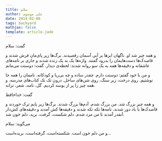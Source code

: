 ```yaml
---
title: سلام
author: علی موسوی
date: 2014-02-08
tags: backyard
mathjax: false
template: article.jade
---
```


گفت: سلام

و همه چیز شد او. ناگهان ابرها بر آبی آسمان رقصیدند. برگ‌ها زیر پای‌مان فرش شدند و قاصدک‌ها دست‌هایمان را بدرود گفتند. واژه‌ها یک به یک زنده شدند و جاری بر نامه‌های عاشقانه و دقیقه‌ها همه به یک سو روانه شدند: لحظه‌ی دیدار.
گفت: دوستت می‌مانم

و من با خود گفتم: دوستت دارم. چقدر ساده و چه بی‌ریا و کودکانه. ناممان را همه جا نوشتیم. روی درخت، زیر سنگ، روی شن‌های ساحل. درون تک تک کتاب‌های مدرسه. و همه چیز را پر از بوسه کردیم. گل، نامه، شعر، ترانه.

گفت:‌ خداحافظ

و همه چیز بزرگ شد. من بزرگ شدم. آدم‌ها بزرگ شدند. برگ‌ها زیر پایم ترک خوردند و قاصدک‌ها با باد دور شدند. نامه‌ها تکه تکه شدند و دقیقه‌ها کش آمدند و دقیقه‌های کش‌دار آنقدر آمدند تا من مرد شدم. دلم شکست، گرفت، برید، دلم خون شد.

می‌گوید: سلام

و من دلم خون است. شکسته‌است، گرفته‌است، بریده‌است...
